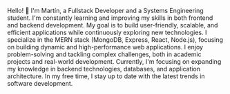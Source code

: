 Hello! 👋 I'm Martín, a Fullstack Developer and a Systems Engineering student. I'm constantly learning and improving my skills in both frontend and backend development. My goal is to build user-friendly, scalable, and efficient applications while continuously exploring new technologies.
I specialize in the MERN stack (MongoDB, Express, React, Node.js), focusing on building dynamic and high-performance web applications.
I enjoy problem-solving and tackling complex challenges, both in academic projects and real-world development. Currently, I'm focusing on expanding my knowledge in backend technologies, databases, and application architecture.
In my free time, I stay up to date with the latest trends in software development.
